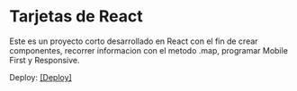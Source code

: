 # Tarjetas de React

Este es un proyecto corto desarrollado en React con el fin de crear componentes, recorrer informacion con el metodo .map, programar Mobile First y Responsive.

Deploy: <a href="https://nicolaspirello.github.io/react-cards-responsive" target="_blank">[Deploy]</a>
